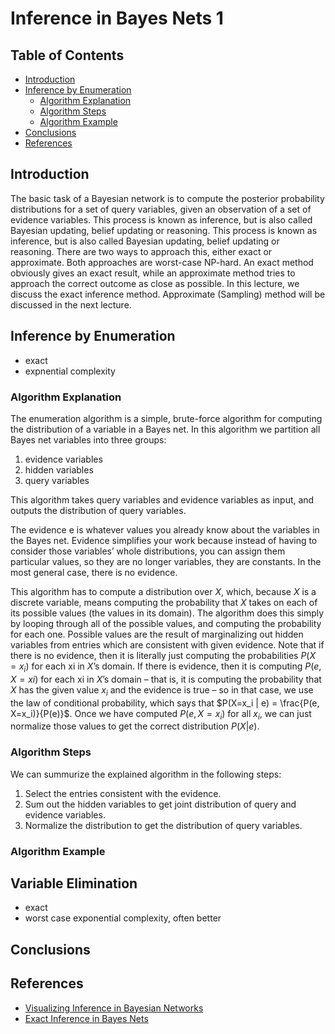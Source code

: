 # Inference in Bayes Nets 1

## Table of Contents
- [Introduction](#introduction)
- [Inference by Enumeration](#inference-by-enumeration)
    - [Algorithm Explanation](#algorithm-explanation)
    - [Algorithm Steps](#algorithm-steps)
    - [Algorithm Example](#algorithm-example)
- [Conclusions](#conclusions)
- [References](#references)

## Introduction
The basic task of a Bayesian network is to compute the posterior probability distributions for a set of query variables, given an observation of a set of evidence variables. This process is known as inference, but is also called Bayesian updating, belief updating or reasoning. This process is known as inference, but is also called Bayesian updating, belief updating or reasoning. There are two ways to approach this, either exact or approximate. Both approaches are worst-case NP-hard. An exact method obviously gives an exact result, while an approximate method tries to approach the correct outcome as close as possible. In this lecture, we discuss the exact inference method. Approximate (Sampling) method will be discussed in the next lecture. 

## Inference by Enumeration
- exact 
- expnential complexity

### Algorithm Explanation

The enumeration algorithm is a simple, brute-force algorithm for computing the distribution of a variable in a Bayes net. In this algorithm we partition all Bayes net variables into three groups:

1. evidence variables
1. hidden variables
1. query variables

This algorithm takes query variables and evidence variables as input, and outputs the distribution of query variables. 

The evidence e is whatever values you already know about the variables in the Bayes net. Evidence simplifies your work because instead of having to consider those variables’ whole distributions, you can assign them particular values, so they are no longer variables, they are constants. In the most general case, there is no evidence.

This algorithm has to compute a distribution over $X$, which, because $X$ is a discrete variable, means computing the probability that $X$ takes on each of its possible values (the values in its domain). The algorithm does this simply by looping through all of the possible values, and computing the probability for each one. Possible values are the result of marginalizing out hidden variables from entries which are consistent with given evidence. Note that if there is no evidence, then it is literally just computing the probabilities $P(X=x_i)$ for each xi in $X$’s domain. If there is evidence, then it is computing $P(e, X=xi)$ for each xi in $X$’s domain – that is, it is computing the probability that $X$ has the given value $x_i$ and the evidence is true – so in that case, we use the law of conditional probability, which says that $P(X=x_i | e) = \frac{P(e, X=x_i)}{P(e)}$. Once we have computed $P(e, X=x_i)$ for all $x_i$, we can just normalize those values to get the correct distribution $P(X | e)$.

### Algorithm Steps
We can summurize the explained algorithm in the following steps:

1. Select the entries consistent with the evidence.
2. Sum out the hidden variables to get joint distribution of query and evidence variables.
3. Normalize the distribution to get the distribution of query variables.

### Algorithm Example




## Variable Elimination
- exact
- worst case exponential complexity, often better

## 




## Conclusions

## References
- [Visualizing Inference in Bayesian Networks](http://www.kbs.twi.tudelft.nl/Publications/MSc/2006-JRKoiter-Msc.html)
- [Exact Inference in Bayes Nets](http://courses.csail.mit.edu/6.034s/handouts/spring12/bayesnets-pseudocode.pdf)